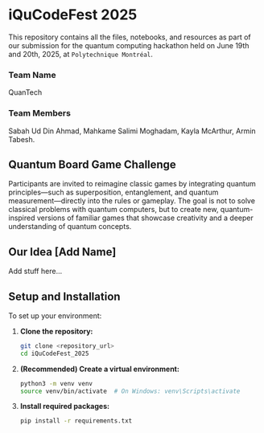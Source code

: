 # iQuCodeFest 2025
This repository contains all the files, notebooks, and resources as part of our submission for the quantum computing hackathon held on June 19th and 20th, 2025, at `Polytechnique Montréal`.

### Team Name
QuanTech

### Team Members
Sabah Ud Din Ahmad, Mahkame Salimi Moghadam, Kayla McArthur, Armin Tabesh.

## Quantum Board Game Challenge
Participants are invited to reimagine classic games by integrating quantum principles—such as superposition, entanglement, and quantum measurement—directly into the rules or gameplay. The goal is not to solve classical problems with quantum computers, but to create new, quantum-inspired versions of familiar games that showcase creativity and a deeper understanding of quantum concepts.

## Our Idea [Add Name]
Add stuff here...


## Setup and Installation

To set up your environment:

1. **Clone the repository:**
    ```bash
    git clone <repository_url>
    cd iQuCodeFest_2025
    ```
2. **(Recommended) Create a virtual environment:**
    ```bash
    python3 -m venv venv
    source venv/bin/activate  # On Windows: venv\Scripts\activate
    ```
3. **Install required packages:**
    ```bash
    pip install -r requirements.txt
    ```